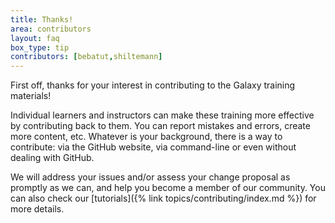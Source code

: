 ```yaml
---
title: Thanks!
area: contributors
layout: faq
box_type: tip
contributors: [bebatut,shiltemann]
---
```


First off, thanks for your interest in contributing to the Galaxy training materials!

Individual learners and instructors can make these training more effective by contributing back to them. You can report mistakes and errors, create more content, etc. Whatever is your background, there is a way to contribute: via the GitHub website, via command-line or even without dealing with GitHub.

We will address your issues and/or assess your change proposal as promptly as we can, and help you become a member of our community. You can also check our [tutorials]({% link topics/contributing/index.md %}) for more details.

